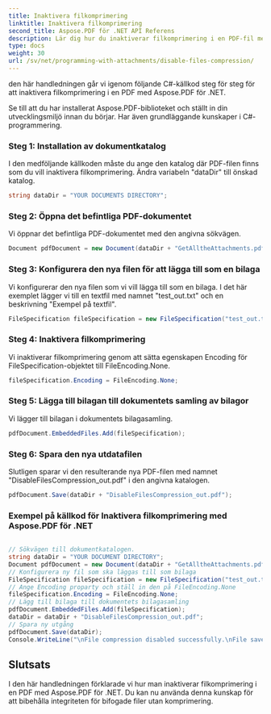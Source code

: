 ```yaml
---
title: Inaktivera filkomprimering
linktitle: Inaktivera filkomprimering
second_title: Aspose.PDF för .NET API Referens
description: Lär dig hur du inaktiverar filkomprimering i en PDF-fil med Aspose.PDF för .NET. Steg-för-steg-guide för enkel hantering.
type: docs
weight: 30
url: /sv/net/programming-with-attachments/disable-files-compression/
---
```

den här handledningen går vi igenom följande C#-källkod steg för steg för att inaktivera filkomprimering i en PDF med Aspose.PDF för .NET.

Se till att du har installerat Aspose.PDF-biblioteket och ställt in din utvecklingsmiljö innan du börjar. Har även grundläggande kunskaper i C#-programmering.

### Steg 1: Installation av dokumentkatalog

I den medföljande källkoden måste du ange den katalog där PDF-filen finns som du vill inaktivera filkomprimering. Ändra variabeln "dataDir" till önskad katalog.

```csharp
string dataDir = "YOUR DOCUMENTS DIRECTORY";
```

### Steg 2: Öppna det befintliga PDF-dokumentet

Vi öppnar det befintliga PDF-dokumentet med den angivna sökvägen.

```csharp
Document pdfDocument = new Document(dataDir + "GetAlltheAttachments.pdf");
```

### Steg 3: Konfigurera den nya filen för att lägga till som en bilaga

Vi konfigurerar den nya filen som vi vill lägga till som en bilaga. I det här exemplet lägger vi till en textfil med namnet "test_out.txt" och en beskrivning "Exempel på textfil".

```csharp
FileSpecification fileSpecification = new FileSpecification("test_out.txt", "Sample text file");
```

### Steg 4: Inaktivera filkomprimering

Vi inaktiverar filkomprimering genom att sätta egenskapen Encoding för FileSpecification-objektet till FileEncoding.None.

```csharp
fileSpecification.Encoding = FileEncoding.None;
```

### Steg 5: Lägga till bilagan till dokumentets samling av bilagor

Vi lägger till bilagan i dokumentets bilagasamling.

```csharp
pdfDocument.EmbeddedFiles.Add(fileSpecification);
```

### Steg 6: Spara den nya utdatafilen

Slutligen sparar vi den resulterande nya PDF-filen med namnet "DisableFilesCompression_out.pdf" i den angivna katalogen.

```csharp
pdfDocument.Save(dataDir + "DisableFilesCompression_out.pdf");
```


### Exempel på källkod för Inaktivera filkomprimering med Aspose.PDF för .NET 

```csharp

// Sökvägen till dokumentkatalogen.
string dataDir = "YOUR DOCUMENT DIRECTORY";
Document pdfDocument = new Document(dataDir + "GetAlltheAttachments.pdf");
// Konfigurera ny fil som ska läggas till som bilaga
FileSpecification fileSpecification = new FileSpecification("test_out.txt", "Sample text file");
// Ange Encoding proparty och ställ in den på FileEncoding.None
fileSpecification.Encoding = FileEncoding.None;
// Lägg till bilaga till dokumentets bilagasamling
pdfDocument.EmbeddedFiles.Add(fileSpecification);
dataDir = dataDir + "DisableFilesCompression_out.pdf";
// Spara ny utgång
pdfDocument.Save(dataDir);
Console.WriteLine("\nFile compression disabled successfully.\nFile saved at " + dataDir);

```

## Slutsats

I den här handledningen förklarade vi hur man inaktiverar filkomprimering i en PDF med Aspose.PDF för .NET. Du kan nu använda denna kunskap för att bibehålla integriteten för bifogade filer utan komprimering.